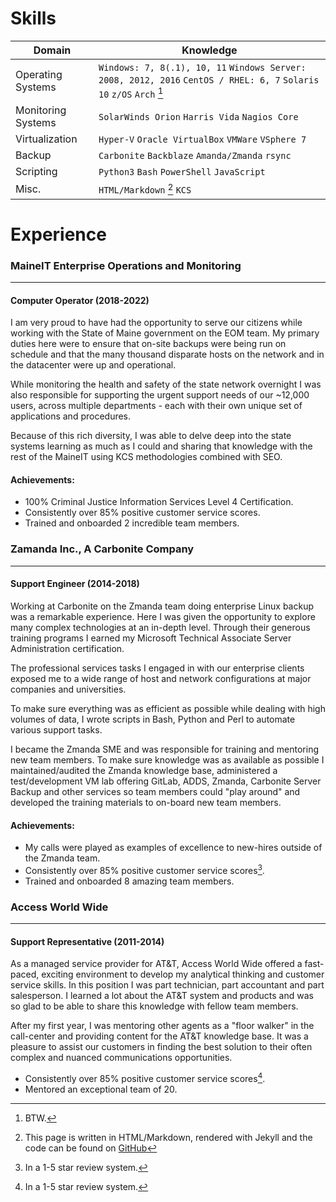 

# Skills

| Domain | Knowledge |
|--------|----------|
|Operating Systems  | `Windows: 7, 8(.1), 10, 11` `Windows Server: 2008, 2012, 2016` `CentOS / RHEL: 6, 7` `Solaris 10` `z/OS` `Arch` [^1]|
|Monitoring Systems | `SolarWinds Orion` `Harris Vida` `Nagios Core`|
|Virtualization | `Hyper-V` `Oracle VirtualBox` `VMWare` `VSphere 7`
|Backup | `Carbonite` `Backblaze` `Amanda/Zmanda` `rsync` |
|Scripting| `Python3` `Bash` `PowerShell` `JavaScript`
|Misc.| `HTML/Markdown` [^2] `KCS`

# Experience

### MaineIT Enterprise Operations and Monitoring
---
#### Computer Operator (2018-2022)
I am very proud to have had the opportunity to serve our citizens while working with the State of Maine government on the EOM team. My primary duties here were to ensure that on-site backups were being run on schedule and that the many thousand disparate hosts on the network and in the datacenter were up and operational.

While monitoring the health and safety of the state network overnight I was also responsible for supporting the urgent support needs of our ~12,000 users, across multiple departments - each with their own unique set of applications and procedures.

Because of this rich diversity, I was able to delve deep into the state systems learning as much as I could and sharing that knowledge with the rest of the MaineIT using KCS methodologies combined with SEO.

#### Achievements:
* 100% Criminal Justice Information Services Level 4 Certification.
* Consistently over 85% positive customer service scores.
* Trained and onboarded 2 incredible team members.

### Zamanda Inc., A Carbonite Company
---
#### Support Engineer (2014-2018)
Working at Carbonite on the Zmanda team doing enterprise Linux backup was a remarkable experience. Here I was given the opportunity to explore many complex technologies at an in-depth level. Through their generous training programs I earned my Microsoft Technical Associate Server Administration certification.

The professional services tasks I engaged in with our enterprise clients exposed me to a wide range of host and network configurations at major companies and universities.

To make sure everything was as efficient as possible while dealing with high volumes of data, I wrote scripts in Bash, Python and Perl to automate various support tasks.

I became the Zmanda SME and was responsible for training and mentoring new team members. To make sure knowledge was as available as possible I maintained/audited the Zmanda knowledge base, administered a test/development VM lab offering GitLab, ADDS, Zmanda, Carbonite Server Backup and other services so team members could "play around" and developed the training materials to on-board new team members.

#### Achievements:
* My calls were played as examples of excellence to new-hires outside of the Zmanda team.
* Consistently over 85% positive customer service scores[^3].
* Trained and onboarded 8 amazing team members.

### Access World Wide
---
#### Support Representative (2011-2014)
As a managed service provider for AT&T, Access World Wide offered a fast-paced, exciting environment to develop my analytical thinking and customer service skills. In this position I was part technician, part accountant and part salesperson. I learned a lot about the AT&T system and products and was so glad to be able to share this knowledge with fellow team members.

After my first year, I was mentoring other agents as a "floor walker" in the call-center and providing content for the AT&T knowledge base. It was a pleasure to assist our customers in finding the best solution to their often complex and nuanced communications opportunities.

* Consistently over 85% positive customer service scores[^3].
* Mentored an exceptional team of 20.

[^1]: BTW.
[^2]: This page is written in HTML/Markdown, rendered with Jekyll and the code can be found on [GitHub](https://github.com/MitchRicker/MitchRicker.github.io)
[^3]: In a 1-5 star review system.
